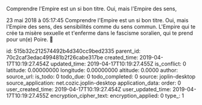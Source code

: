 Comprendre l\'Empire est un si bon titre. Oui, mais l\'Empire des sens,

23 mai 2018 à 05:17:45
Comprendre l\'Empire est un si bon titre. Oui, mais l\'Empire des sens,
des sensibilités comme du sens commun. L\'Empire qui te crée ta misère
sexuelle et t\'enferme dans le fascisme soralien, qui te prend pour
un(e) Poire. 🍐


id: 515b32c212574492b4d340cc9bed2335
parent_id: 70c2caf3edac499481b2f26cabe317be
created_time: 2019-04-17T10:19:27.454Z
updated_time: 2019-04-17T10:19:27.455Z
is_conflict: 0
latitude: 0.00000000
longitude: 0.00000000
altitude: 0.0000
author: 
source_url: 
is_todo: 0
todo_due: 0
todo_completed: 0
source: joplin-desktop
source_application: net.cozic.joplin-desktop
application_data: 
order: 0
user_created_time: 2019-04-17T10:19:27.454Z
user_updated_time: 2019-04-17T10:19:27.455Z
encryption_cipher_text: 
encryption_applied: 0
type_: 1